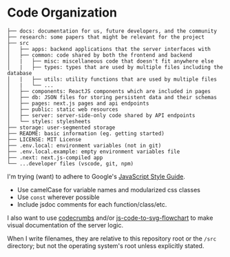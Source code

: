 # Code Organization

```
├── docs: documentation for us, future developers, and the community
├── research: some papers that might be relevant for the project
├── src
│   ├── apps: backend applications that the server interfaces with
│   ├── common: code shared by both the frontend and backend
│   |   ├── misc: miscellaneous code that doesn't fit anywhere else
│   |   ├── types: types that are used by multiple files including the database
│   |   ├── utils: utility functions that are used by multiple files
│   |   └── ...
│   ├── components: ReactJS components which are included in pages
│   ├── db: JSON files for storing persistent data and their schemas
│   ├── pages: next.js pages and api endpoints
│   ├── public: static web resources
│   ├── server: server-side-only code shared by API endpoints
│   └── styles: stylesheets
├── storage: user-segmented storage
├── README: basic information (eg. getting started)
├── LICENSE: MIT License
├── .env.local: environment variables (not in git)
├── .env.local.example: empty environment variables file
├── .next: next.js-compiled app
└── ...developer files (vscode, git, npm)
```

I'm trying (want) to adhere to Google's [JavaScript Style Guide](https://google.github.io/styleguide/jsguide.html).

- Use camelCase for variable names and modularized css classes
- Use `const` wherever possible
- Include jsdoc comments for each function/class/etc.

I also want to use [codecrumbs](https://codecrumbs.io/) and/or [js-code-to-svg-flowchart](https://bogdan-lyashenko.github.io/js-code-to-svg-flowchart/docs/live-editor) to make visual documentation of the server logic.

When I write filenames, they are relative to this repository root or the `/src` directory; but not the operating system's root unless explicitly stated.
